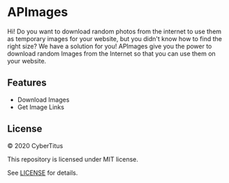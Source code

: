 # APImages

Hi! Do you want to download random photos from the internet to use them as temporary images for your website, but you didn't know how to find the right size? We have a solution for you! APImages give you the power to download random Images from the Internet so that you can use them on your website.

## Features

 - Download Images
 - Get Image Links


## License

©️ 2020 CyberTitus

This repository is licensed under MIT license.

See <a target="_blank" href="https://raw.githubusercontent.com/CyberTitus/APImages/main/LICENSE">LICENSE</a> for details.
